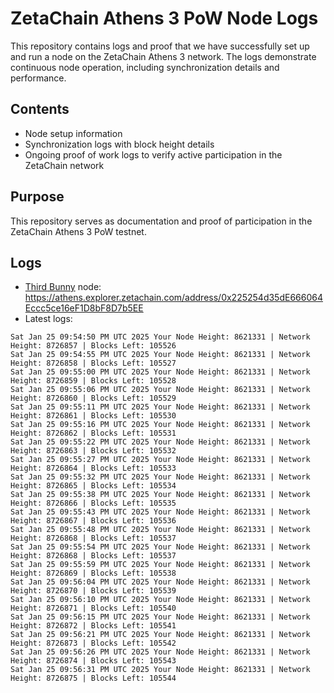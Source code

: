 # ZetaChain Athens 3 PoW Node Logs
This repository contains logs and proof that we have successfully set up and run a node on the ZetaChain Athens 3 network. The logs demonstrate continuous node operation, including synchronization details and performance.

## Contents
- Node setup information
- Synchronization logs with block height details
- Ongoing proof of work logs to verify active participation in the ZetaChain network

## Purpose
This repository serves as documentation and proof of participation in the ZetaChain Athens 3 PoW testnet.

## Logs

- [Third Bunny](https://thirdbunny.xyz/) node: https://athens.explorer.zetachain.com/address/0x225254d35dE666064Eccc5ce16eF1D8bF8D7b5EE
- Latest logs:
```
Sat Jan 25 09:54:50 PM UTC 2025 Your Node Height: 8621331 | Network Height: 8726857 | Blocks Left: 105526
Sat Jan 25 09:54:55 PM UTC 2025 Your Node Height: 8621331 | Network Height: 8726858 | Blocks Left: 105527
Sat Jan 25 09:55:00 PM UTC 2025 Your Node Height: 8621331 | Network Height: 8726859 | Blocks Left: 105528
Sat Jan 25 09:55:06 PM UTC 2025 Your Node Height: 8621331 | Network Height: 8726860 | Blocks Left: 105529
Sat Jan 25 09:55:11 PM UTC 2025 Your Node Height: 8621331 | Network Height: 8726861 | Blocks Left: 105530
Sat Jan 25 09:55:16 PM UTC 2025 Your Node Height: 8621331 | Network Height: 8726862 | Blocks Left: 105531
Sat Jan 25 09:55:22 PM UTC 2025 Your Node Height: 8621331 | Network Height: 8726863 | Blocks Left: 105532
Sat Jan 25 09:55:27 PM UTC 2025 Your Node Height: 8621331 | Network Height: 8726864 | Blocks Left: 105533
Sat Jan 25 09:55:32 PM UTC 2025 Your Node Height: 8621331 | Network Height: 8726865 | Blocks Left: 105534
Sat Jan 25 09:55:38 PM UTC 2025 Your Node Height: 8621331 | Network Height: 8726866 | Blocks Left: 105535
Sat Jan 25 09:55:43 PM UTC 2025 Your Node Height: 8621331 | Network Height: 8726867 | Blocks Left: 105536
Sat Jan 25 09:55:48 PM UTC 2025 Your Node Height: 8621331 | Network Height: 8726868 | Blocks Left: 105537
Sat Jan 25 09:55:54 PM UTC 2025 Your Node Height: 8621331 | Network Height: 8726868 | Blocks Left: 105537
Sat Jan 25 09:55:59 PM UTC 2025 Your Node Height: 8621331 | Network Height: 8726869 | Blocks Left: 105538
Sat Jan 25 09:56:04 PM UTC 2025 Your Node Height: 8621331 | Network Height: 8726870 | Blocks Left: 105539
Sat Jan 25 09:56:10 PM UTC 2025 Your Node Height: 8621331 | Network Height: 8726871 | Blocks Left: 105540
Sat Jan 25 09:56:15 PM UTC 2025 Your Node Height: 8621331 | Network Height: 8726872 | Blocks Left: 105541
Sat Jan 25 09:56:21 PM UTC 2025 Your Node Height: 8621331 | Network Height: 8726873 | Blocks Left: 105542
Sat Jan 25 09:56:26 PM UTC 2025 Your Node Height: 8621331 | Network Height: 8726874 | Blocks Left: 105543
Sat Jan 25 09:56:31 PM UTC 2025 Your Node Height: 8621331 | Network Height: 8726875 | Blocks Left: 105544
```
